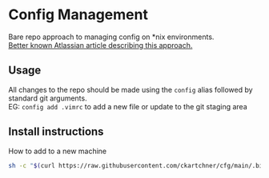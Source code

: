 # Config Management
Bare repo approach to managing config on *nix environments.  
[Better known Atlassian article describing this approach.](https://www.atlassian.com/git/tutorials/dotfiles)

## Usage
All changes to the repo should be made using the `config` alias followed by standard git arguments.  
EG: `config add .vimrc` to add a new file or update to the git staging area

## Install instructions
How to add to a new machine
```bash
sh -c "$(curl https://raw.githubusercontent.com/ckartchner/cfg/main/.bin/install.sh -L)"
```

